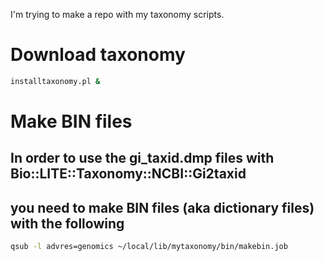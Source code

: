 I'm trying to make a repo with my taxonomy scripts.

# Download taxonomy

```bash
installtaxonomy.pl &
```

# Make BIN files

## In order to use the gi_taxid.dmp files with Bio::LITE::Taxonomy::NCBI::Gi2taxid
## you need to make BIN files (aka dictionary files) with the following


```bash
qsub -l advres=genomics ~/local/lib/mytaxonomy/bin/makebin.job
```


